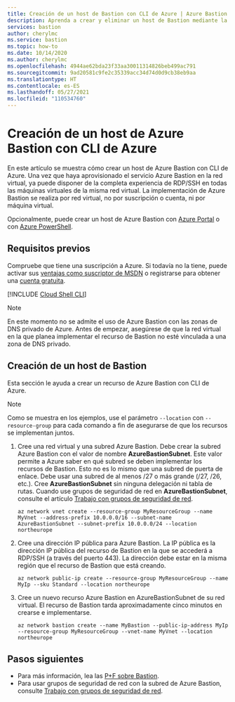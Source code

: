 ```yaml
---
title: Creación de un host de Bastion con CLI de Azure | Azure Bastion
description: Aprenda a crear y eliminar un host de Bastion mediante la CLI de Azure.
services: bastion
author: cherylmc
ms.service: bastion
ms.topic: how-to
ms.date: 10/14/2020
ms.author: cherylmc
ms.openlocfilehash: 4944ae62bda23f33aa30011314826beb499ac791
ms.sourcegitcommit: 9ad20581c9fe2c35339acc34d74d0d9cb38eb9aa
ms.translationtype: HT
ms.contentlocale: es-ES
ms.lasthandoff: 05/27/2021
ms.locfileid: "110534760"
---
```

# <a name="create-an-azure-bastion-host-using-azure-cli"></a>Creación de un host de Azure Bastion con CLI de Azure

En este artículo se muestra cómo crear un host de Azure Bastion con CLI de Azure. Una vez que haya aprovisionado el servicio Azure Bastion en la red virtual, ya puede disponer de la completa experiencia de RDP/SSH en todas las máquinas virtuales de la misma red virtual. La implementación de Azure Bastion se realiza por red virtual, no por suscripción o cuenta, ni por máquina virtual.

Opcionalmente, puede crear un host de Azure Bastion con [Azure Portal](./tutorial-create-host-portal.md) o con [Azure PowerShell](bastion-create-host-powershell.md).

## <a name="prerequisites"></a>Requisitos previos

Compruebe que tiene una suscripción a Azure. Si todavía no la tiene, puede activar sus [ventajas como suscriptor de MSDN](https://azure.microsoft.com/pricing/member-offers/msdn-benefits-details) o registrarse para obtener una [cuenta gratuita](https://azure.microsoft.com/pricing/free-trial).

[!INCLUDE [Cloud Shell CLI](../../includes/vpn-gateway-cloud-shell-cli.md)]

 >[!NOTE]
 >En este momento no se admite el uso de Azure Bastion con las zonas de DNS privado de Azure. Antes de empezar, asegúrese de que la red virtual en la que planea implementar el recurso de Bastion no esté vinculada a una zona de DNS privado.
 >

## <a name="create-a-bastion-host"></a><a name="createhost"></a>Creación de un host de Bastion

Esta sección le ayuda a crear un recurso de Azure Bastion con CLI de Azure.

> [!NOTE]
> Como se muestra en los ejemplos, use el parámetro `--location` con `--resource-group` para cada comando a fin de asegurarse de que los recursos se implementan juntos.

1. Cree una red virtual y una subred Azure Bastion. Debe crear la subred Azure Bastion con el valor de nombre **AzureBastionSubnet**. Este valor permite a Azure saber en qué subred se deben implementar los recursos de Bastion. Esto no es lo mismo que una subred de puerta de enlace. Debe usar una subred de al menos /27 o más grande (/27, /26, etc.). Cree **AzureBastionSubnet** sin ninguna delegación ni tabla de rutas. Cuando use grupos de seguridad de red en **AzureBastionSubnet**, consulte el artículo [Trabajo con grupos de seguridad de red](bastion-nsg.md).

   ```azurecli-interactive
   az network vnet create --resource-group MyResourceGroup --name MyVnet --address-prefix 10.0.0.0/16 --subnet-name AzureBastionSubnet --subnet-prefix 10.0.0.0/24 --location northeurope
   ```

2. Cree una dirección IP pública para Azure Bastion. La IP pública es la dirección IP pública del recurso de Bastion en la que se accederá a RDP/SSH (a través del puerto 443). La dirección debe estar en la misma región que el recurso de Bastion que está creando.

   ```azurecli-interactive
   az network public-ip create --resource-group MyResourceGroup --name MyIp --sku Standard --location northeurope
   ```

3. Cree un nuevo recurso Azure Bastion en AzureBastionSubnet de su red virtual. El recurso de Bastion tarda aproximadamente cinco minutos en crearse e implementarse.

   ```azurecli-interactive
   az network bastion create --name MyBastion --public-ip-address MyIp --resource-group MyResourceGroup --vnet-name MyVnet --location northeurope
   ```

## <a name="next-steps"></a>Pasos siguientes

* Para más información, lea las [P+F sobre Bastion](bastion-faq.md).
* Para usar grupos de seguridad de red con la subred de Azure Bastion, consulte [Trabajo con grupos de seguridad de red](bastion-nsg.md).
